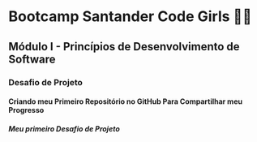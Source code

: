 # Bootcamp Santander Code Girls :woman_student:



## Módulo I - Princípios de Desenvolvimento de Software



### Desafio de Projeto



#### **Criando meu Primeiro Repositório no GitHub Para Compartilhar meu Progresso**

##### Meu primeiro Desafio de Projeto

